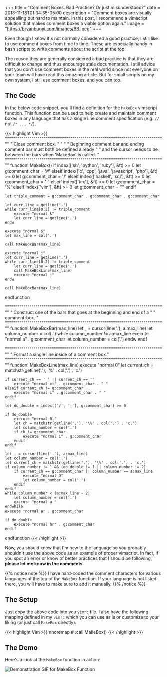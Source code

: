 +++
title = "Comment Boxes. Bad Practice? Or just misunderstood?"
date = 2018-11-18T01:34:35-05:00
description = "Comment boxes are visually appealling but hard to maintain. In this post, I recommend a vimscript solution that makes comment boxes a viable option again."
image = "https://bryanbugyi.com/images/BB.jpeg"
+++

Even though I know it's not normally considered a good practice, I still
like to use comment boxes from time to time. These are especially handy
in bash scripts to write comments about the script at the top.

The reason they are generally considered a bad practice is that they are
difficult to change and thus encourage stale documentation. I still
advice that you don't use comment boxes in the real world since not everyone on your
team will have read this amazing article. But for small scripts on my own
system, I still use comment boxes, and you can too.

## The Code

In the below code snippet, you'll find a definition for the `MakeBox` vimscript
function. This function can be used to help create and maintain comment boxes
in any language that has a single line comment specification (e.g. `//`
not `/* ... */`).

{{< highlight Vim >}}
"""""""""""""""""""""""""""""""""""""""""""""""""""""""""""""""""""""""""""""""
" Close comment box.                                                          "
"                                                                             "
" Beginning comment bar and ending comment bar must both be defined already   "
" and the cursor needs to be between the bars when 'MakeBox' is called.       "
"""""""""""""""""""""""""""""""""""""""""""""""""""""""""""""""""""""""""""""""
function! MakeBox()
    if index(['sh', 'python', 'ruby'], &ft) >= 0
        let g:comment_char = '#'
    elseif index(['c', 'cpp', 'java', 'javascript', 'php'], &ft) >= 0
        let g:comment_char = '/'
    elseif index(['haskell', 'sql'], &ft) >= 0
        let g:comment_char = '-'
    elseif index(['tex'], &ft) >= 0
        let g:comment_char = '%'
    elseif index(['vim'], &ft) >= 0
        let g:comment_char = '"'
    endif

    let triple_comment = g:comment_char . g:comment_char . g:comment_char

    let curr_line = getline('.')
    while curr_line[0:2] != triple_comment
        execute "normal k"
        let curr_line = getline('.')
    endw

    execute "normal $"
    let max_line = col('.')

    call MakeBoxBar(max_line)

    execute "normal j"
    let curr_line = getline('.')
    while curr_line[0:2] != triple_comment
        let curr_line = getline('.')
        call MakeBoxLine(max_line)
        execute "normal j"
    endw

    call MakeBoxBar(max_line)
endfunction

"""""""""""""""""""""""""""""""""""""""""""""""""""""""""""""""""""""""""""""""
" Construct one of the bars that goes at the beginning and end of a           "
" comment-box.                                                                "
"""""""""""""""""""""""""""""""""""""""""""""""""""""""""""""""""""""""""""""""
function! MakeBoxBar(max_line)
    let _ = cursor(line('.'), a:max_line)
    let column_number = col('.')
    while column_number != a:max_line
        execute "normal a" . g:comment_char
        let column_number = col('.')
    endw
endf

"""""""""""""""""""""""""""""""""""""""""""""""""""""""""""""""""""""""""""""""
" Format a single line inside of a comment box                                "
"""""""""""""""""""""""""""""""""""""""""""""""""""""""""""""""""""""""""""""""
function! MakeBoxLine(max_line)
    execute "normal 0"
    let current_ch = matchstr(getline('.'), '\%' . col('.') . 'c.')

    if current_ch == ' ' || current_ch == ''
        execute "normal xi" . g:comment_char . " "
    elseif current_ch != g:comment_char
        execute "normal i" . g:comment_char . " "
    endif

    let do_double = index(['/', '-'], g:comment_char) >= 0

    if do_double
        execute "normal 0l"
        let ch = matchstr(getline('.'), '\%' . col('.') . 'c.')
        let column_number = col('.')
        if ch != g:comment_char
            execute "normal i" . g:comment_char
        endif
    endif

    let _ = cursor(line('.'), a:max_line)
    let column_number = col('.')
    let current_ch = matchstr(getline('.'), '\%' . col('.') . 'c.')
    if column_number != 1 && (do_double != 1 || column_number != 2)
        if current_ch == g:comment_char || column_number == a:max_line
            execute "normal D"
            let column_number = col('.')
        endif
    endif
    while column_number < (a:max_line - 2)
        let column_number = col('.')
        execute "normal a "
    endwhile
    execute "normal a" . g:comment_char

    if do_double
        execute "normal hr" . g:comment_char
    endif
endfunction
{{< /highlight >}}

Now, you should know that I'm new to the language so you probably shouldn't use
the above code as an example of proper vimscript. In fact, if you spot an error
or know of better practices that I should be following, **please let me know in
the comments.**

{{% notice note %}}
I have hard-coded the comment characters for various languages at the top of the `MakeBox` function. If your language is not listed there, you will have to make sure to add it manually.
{{% /notice %}}

## The Setup

Just copy the above code into you `vimrc` file. I also have the following mapping defined in my `vimrc` which you can use as is or customize to your liking (or just call `MakeBox` directly): 

{{< highlight Vim >}}
nnoremap <Leader># :call MakeBox()<CR>
{{< /highlight >}}

## The Demo

Here's a look at the `MakeBox` function in action:

<img src="/images/MakeBox_Demo.gif" alt="Demonstration GIF for MakeBox Function"/>
